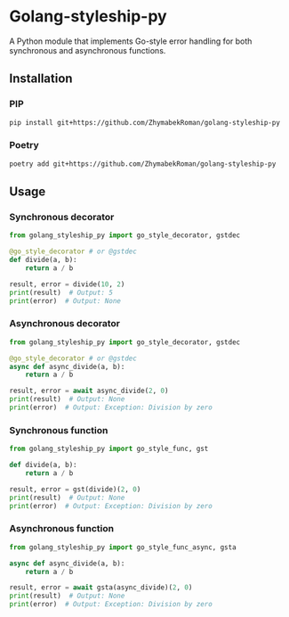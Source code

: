 # Golang-styleship-py

A Python module that implements Go-style error handling for both synchronous and asynchronous functions.

## Installation

### PIP

```bash
pip install git+https://github.com/ZhymabekRoman/golang-styleship-py
```

### Poetry

```bash
poetry add git+https://github.com/ZhymabekRoman/golang-styleship-py
```

## Usage

### Synchronous decorator

```python
from golang_styleship_py import go_style_decorator, gstdec

@go_style_decorator # or @gstdec
def divide(a, b):
    return a / b

result, error = divide(10, 2)
print(result)  # Output: 5
print(error)  # Output: None
```

### Asynchronous decorator

```python
from golang_styleship_py import go_style_decorator, gstdec

@go_style_decorator # or @gstdec
async def async_divide(a, b):
    return a / b

result, error = await async_divide(2, 0)
print(result)  # Output: None
print(error)  # Output: Exception: Division by zero
```

### Synchronous function

```python
from golang_styleship_py import go_style_func, gst

def divide(a, b):
    return a / b

result, error = gst(divide)(2, 0)
print(result)  # Output: None
print(error)  # Output: Exception: Division by zero
```

### Asynchronous function

```python
from golang_styleship_py import go_style_func_async, gsta

async def async_divide(a, b):
    return a / b

result, error = await gsta(async_divide)(2, 0)
print(result)  # Output: None
print(error)  # Output: Exception: Division by zero
```
